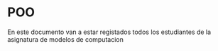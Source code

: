 # POO 
En este documento van a estar registados todos los estudiantes
de la asignatura de modelos de computacion